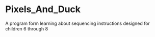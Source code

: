 # Pixels_And_Duck
A program form learning about sequencing instructions designed for children 6 through 8
